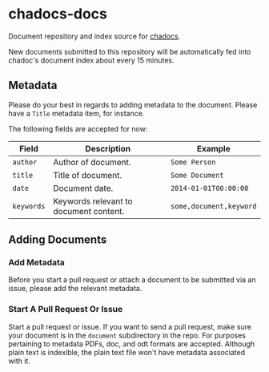 # chadocs-docs

Document repository and index source for [chadocs](https://github.com/openchattanooga/chadocs).

New documents submitted to this repository will be automatically fed into chadoc's document index about every 15 minutes.

## Metadata 

Please do your best in regards to adding metadata to the document. Please have a `Title` metadata item, for instance.

The following fields are accepted for now:

|   Field              |                Description                  |                    Example                  |
|----------------------|---------------------------------------------|---------------------------------------------|
| `author`             | Author of document.                         | `Some Person`                               |
| `title`              | Title of document.                          | `Some Document`                             |
| `date`               | Document date.                              | `2014-01-01T00:00:00`                       |
| `keywords`           | Keywords relevant to document content.      | `some,document,keyword`                     |



## Adding Documents

### Add Metadata

Before you start a pull request or attach a document to be submitted via an issue, please add the relevant metadata.

### Start A Pull Request Or Issue
Start a pull request or issue. If you want to send a pull request, make sure your document is in the `document` subdirectory in the repo. For purposes pertaining to metadata PDFs, doc, and odt formats are accepted. Although plain text is indexible, the plain text file won't have metadata associated with it.
